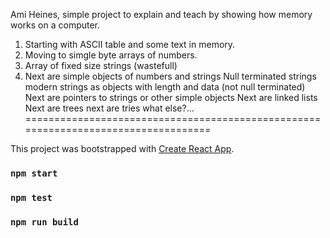 Ami Heines, simple project to explain and teach by showing how memory works on a computer.
1. Starting with ASCII table and some text in memory.
2. Moving to simgle byte arrays of numbers.
3. Array of fixed size strings (wastefull)
4. Next are simple objects of numbers and strings
Null terminated strings
modern strings as objects with length and data (not null terminated)
Next are pointers to strings or other simple objects
Next are linked lists
Next are trees
next are tries
what else?...
===================================================================================

This project was bootstrapped with [Create React App](https://github.com/facebook/create-react-app).

### `npm start`
### `npm test`
### `npm run build`